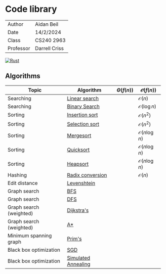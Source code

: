 # Code library 

| | |
|-|-|
| Author | Aidan Beil |
| Date | 14/2/2024 |
| Class | CS240 2963 |
| Professor | Darrell Criss |

[![Rust](https://github.com/thefireflyer/cs-240-library/actions/workflows/rust.yml/badge.svg)](https://github.com/thefireflyer/cs-240-library/actions/workflows/rust.yml)

## Algorithms

| Topic                   | Algorithm            | $\Theta(f(n))$ | $\mathcal{O}(f(n))$ |
| ----------------------- | -------------------- | -------------- | --------- |
| Searching               | [Linear search]()    | | $\mathcal{O}(n)$
| Searching               | [Binary Search]()    | | $\mathcal{O}(\log n)$
| Sorting                 | [Insertion sort]()   | | $\mathcal{O}(n^2)$
| Sorting                 | [Selection sort]()   | | $\mathcal{O}(n^2)$
| Sorting                 | [Mergesort]()        | | $\mathcal{O}(n\log n)$
| Sorting                 | [Quicksort]()        | | $\mathcal{O}(n\log n)$
| Sorting                 | [Heapsort]()         | | $\mathcal{O}(n\log n)$
| Hashing                 | [Radix conversion]() | | $\mathcal{O}(n)$
| Edit distance           | [Levenshtein]()      |
| Graph search            | [BFS]()              |
| Graph search            | [DFS]()              |
| Graph search (weighted) | [Dijkstra's]()       |
| Graph search (weighted) | [A\*]()              |
| Minimum spanning graph  | [Prim's]()           |
| Black box optimization | [SGD]() |
| Black box optimization | [Simulated Annealing]() |

<!-- ## Data structures

### Sequences

|| Seek | Read | Write | Push | Pop | Insert | Delete |
|-|-|-|-|-|-|-|-|
| [Array]()| $\mathcal{O}(1)$ | $\mathcal{O}(1)$ | $\mathcal{O}(1)$ | $\mathcal{O}(1)^\ast$ | $\mathcal{O}(1)$ | $\mathcal{O}(n)^\ast$ | $\mathcal{O}(n)$
| [Singly linked list]() | $\mathcal{O}(n)$ | $\mathcal{O}(1)$ | $\mathcal{O}(1)$ | $\mathcal{O}(1)$ | $\mathcal{O}(1)$ | $\mathcal{O}(1)$ | $\mathcal{O}(1)$
| [Doubly linked list]() | $\mathcal{O}(n/2)$ | $\mathcal{O}(1)$ | $\mathcal{O}(1)$ | $\mathcal{O}(1)$ | $\mathcal{O}(1)$ | $\mathcal{O}(1)$ | $\mathcal{O}(1)$

(Seek must occur at least once, before any other operation may be performed on the element)

### Stacks

||Peek|Push|Pop
|-|-|-|-|
|[Internal array]() | $\mathcal{O}(1)$ | $\mathcal{O}(1)^\ast$ | $\mathcal{O}(1)$
|[Internal linked list]() | $\mathcal{O}(1)$ | $\mathcal{O}(1)$ | $\mathcal{O}(1)$

### Queues

|| Peek front | Peek back | Push front | Push back | Pop front | Pop back
|-|-|-|-|-|-|-|
|[Internal array]() | $\mathcal{O}(1)$ | $\mathcal{O}(1)$
|[Internal linked list]() | $\mathcal{O}(1)$ | $\mathcal{O}(1)$

### Sets

||___|___|
|-|-|-|
|[Hash set]()
|[AVL set]()

### Maps

||___|___|
|-|-|-|
|[Hash map]()
|[AVL map]()

### Heaps

||___|___|
|-|-|-|
|[Binary heap]()
|[Fibonacci heap]()

### Graphs

||___|___|
|-|-|-|
|[Adjacency list]()
|[Adjacency matrix]() -->


<!-- 
- [Graphs](src/data_structures/graphs/mod.rs)
    - [`WeightedGraph`](src/data_structures/graphs/weighted_graph.rs)
    - [Dijkstra's Algorithm](src/algorithms/graphs/dijkstras.rs) ([pseudocode](pseudocode/dijkstras.md))
    - [Prim's Algorithm](src/algorithms/graphs/prims.rs)([pseudocode](pseudocode/prims.md))
    - [`UndirectedGraph`](src/data_structures/graphs/undirected_graph.rs)
    - [`DirectedGraph`](src/data_structures/graphs/directed_graph.rs)
    - [BFS](src/algorithms/graphs/bfs.rs)
    - [DFS](src/algorithms/graphs/dfs.rs)
- [Binary Heap](src/data_structures/binary_heap.rs)
- [Hash Set](src/data_structures/sets/hashset.rs)
- Hash Tables
    - [Hashing algorithm](combined/Hasher.cs)
    - Using open addressing - [`OpenHashMap`](combined/Tables/OpenHashTable.cs)
    - Using closed addressing - [`ClosedHashMap`](combined/Tables/ClosedHashTable.cs)
    - [Unit testing](combined/Tables/TestTable.cs)
- Maps
    - [Interface](combined/Maps/IMap.cs)
    - BST Maps
        - Unbalanced - [`BST`](combined/Maps/BSTs/BST.cs)
    - [Unit testing](combined/Maps/TestMaps.cs)
- Stacks
    - [Interface](combined/Stacks/IStack.cs)
    - Using linked lists - [`LinkedStack`](combined/Stacks/LinkedStack.cs)
    - Using arrays - [`ArrayStack`](combined/Stacks/ArrayStack.cs)
    - [Unit testing](combined/Stacks/TestStacks.cs)
- Queues
    - [Interface](combined/Queues/IQueue.cs)
    - Using linked lists - [`LinkedQueue`](combined/Queues/LinkedQueue.cs)
    - Using arrays - [`ArrayQueue`](combined/Queues/ArrayQueue.cs)
    - [Unit testing](combined/Queues/TestQueues.cs)
- Linked Lists
    - Double linked list
        - [`LinkedList`](combined/LinkedList/LinkedList.cs)
        - [Unit testing](combined/LinkedList/Test.cs)
    - Single linked list
        - [`LinkedList`](src/data_structures/linked_list/single_linked_list/solution.rs)
        - [Unit testing](src/data_structures/linked_list/single_linked_list/tests.rs)
- Search algorithms
    - [Binary search](src/algorithms/search/binary_search.rs)
    - [Linear search](src/algorithms/search/linear_search.rs)
- Sorting algorithms
    - [Insertion sort](src/algorithms/sort/insertion_sort/solution.rs)
        - [Unit testing](src/algorithms/sort/insertion_sort/tests.rs)
    - [Selection sort](src/algorithms/sort/selection_sort/solution.rs)
        - [Unit testing](src/algorithms/sort/selection_sort/tests.rs)
    - [Merge sort](src/algorithms/sort/merge_sort.rs)
    - [Quick sort](src/algorithms/sort/quick_sort.rs) -->

<!-- ```
cargo test -- --format terse
```

> ```
> running 43 tests
> ...........................................
> test result: ok. 43 passed; 0 failed; 0 ignored; 0 measured; 0 filtered out; finished in 1.29s
> 
>    Doc-tests cs-240-library
> 
> running 0 tests
> 
> test result: ok. 0 passed; 0 failed; 0 ignored; 0 measured; 0 filtered out; finished in 0.00s
> ``` -->

<!-- --- -->
